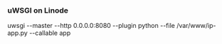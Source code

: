 ### uWSGI on Linode ###

uwsgi --master --http 0.0.0.0:8080 --plugin python --file /var/www/ip-app.py --callable app
